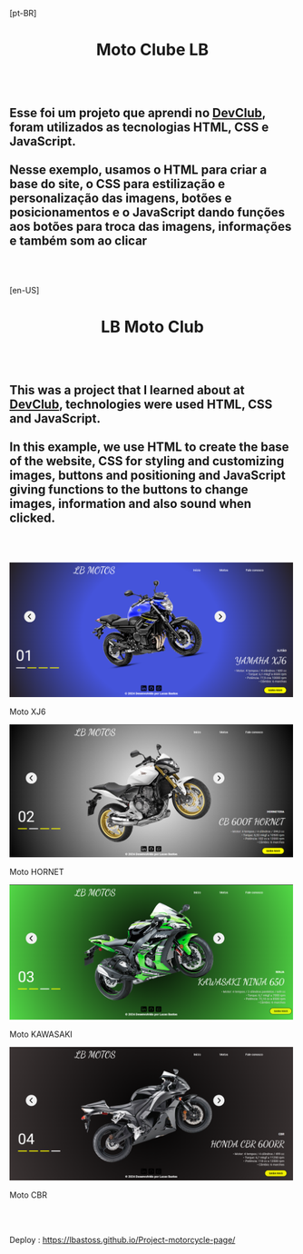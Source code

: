 [pt-BR]
<h1 align="center">
 Moto Clube LB</h1>
<br>
<br>
<h2> Esse foi um projeto que aprendi no <a href="https://rodolfomori.com.br/devclub">DevClub</a>, foram utilizados as tecnologias
  HTML, CSS e JavaScript.
<br>
  <br>
Nesse exemplo, usamos o HTML para criar a base do site, o CSS para estilização e personalização das imagens, botões e posicionamentos e o JavaScript dando funções aos botões para troca das imagens, informações e também som ao clicar</h2>
<br>
<br>




[en-US]<h1 align="center">
  LB Moto Club</h1>
<br>
<br>
<h2> This was a project that I learned about at <a href="https://rodolfomori.com.br/devclub">DevClub</a>, technologies were used
  HTML, CSS and JavaScript.
<br>
<br>
In this example, we use HTML to create the base of the website, CSS for styling and customizing images, buttons and positioning and JavaScript giving functions to the buttons to change images, information and also sound when clicked.
</h2>
<br>
<br>


<p>

<div>
 <img alt="Home page" src="https://github.com/lbastoss/Project-motorcycle-page/blob/main/assets/moto1.png" width="500" />
  <figcaption> <p bold >Moto XJ6</p> </figcaption>
 
 <img alt="Home page" src="https://github.com/lbastoss/Project-motorcycle-page/blob/main/assets/moto2.png" width="500" />
  <figcaption> <p>Moto HORNET</p> </figcaption>


  <img alt="Home page" src="https://github.com/lbastoss/Project-motorcycle-page/blob/main/assets/moto3.png" width="500" />
  <figcaption> <p>Moto KAWASAKI</p> </figcaption>

<img alt="Home opage" src="https://github.com/lbastoss/Project-motorcycle-page/blob/main/assets/moto4.png" width="500" />
  <figcaption> <p> Moto CBR</p> </figcaption>

  </div>
  
<br>
<br>
 
Deploy : https://lbastoss.github.io/Project-motorcycle-page/
